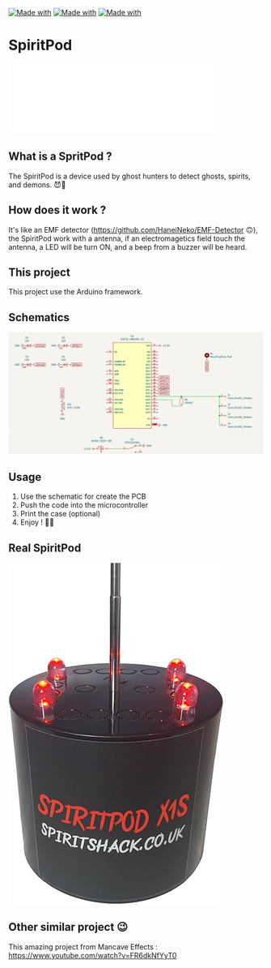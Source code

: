 [![Made with](https://img.shields.io/badge/arduino-00878F.svg?style=for-the-badge&logo=arduino)](https://www.arduino.cc)
[![Made with](https://img.shields.io/badge/C++-00599C.svg?style=for-the-badge&logo=cplusplus)](https://isocpp.org/)
[![Made with](https://img.shields.io/badge/FreeCad-418FDE.svg?style=for-the-badge&logo=freecad)](https://www.freecad.org/)

# SpiritPod

![logo](src/images/Logo.png)

## What is a SpritPod ?
The SpiritPod is a device used by ghost hunters to detect ghosts, spirits, and demons. 😈👻

## How does it work ?
It's like an EMF detector (https://github.com/HaneiNeko/EMF-Detector 🙃), the SpiritPod work with a antenna, if an electromagetics field touch the antenna, a LED will be turn ON, and a beep from a buzzer will be heard.

## This project
This project use the Arduino framework.

## Schematics
![schematics](src/images/schematics_image.png)

## Usage
1. Use the schematic for create the PCB
2. Push the code into the microcontroller
3. Print the case (optional)
4. Enjoy ! 👻😉

## Real SpiritPod
![real](src/images/original_spiritpod.jpg)

## Other similar project 😉
This amazing project from 
Mancave Effects : https://www.youtube.com/watch?v=FR6dkNfYyT0
